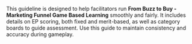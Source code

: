 This guideline is designed to help facilitators run **From Buzz to Buy - Marketing Funnel Game Based Learning** smoothly and fairly. It includes details on EP scoring, both fixed and merit-based, as well as category boards to guide assessment. Use this guide to maintain consistency and accuracy during gameplay.
